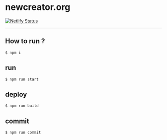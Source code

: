 # newcreator.org

[![Netlify Status](https://api.netlify.com/api/v1/badges/59943fc6-5d15-42a7-88e3-784bb2117ae4/deploy-status)](https://app.netlify.com/sites/newcreator-org/deploys)

---

## How to run ?

```
$ npm i
```

## run

```
$ npm run start
```

## deploy

```
$ npm run build
```

## commit

```
$ npm run commit
```

